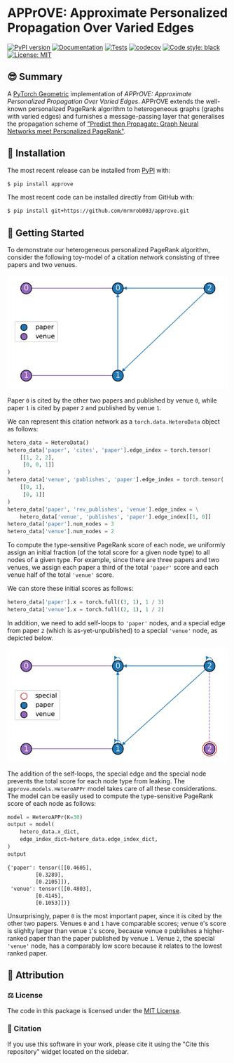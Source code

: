 # APPrOVE: Approximate Personalized Propagation Over Varied Edges

[![PyPI version](https://img.shields.io/pypi/v/approve.svg)](https://pypi.org/project/approve/) 
[![Documentation](https://readthedocs.org/projects/approve/badge/?version=latest)](https://approve.readthedocs.io/en/latest/?badge=latest)
[![Tests](https://github.com/mrmrob003/approve/actions/workflows/tests.yml/badge.svg)](https://github.com/mrmrob003/approve/actions/workflows/test.yml) 
[![codecov](https://codecov.io/gh/mrmrob003/approve/graph/badge.svg?token=79PPMLYSBT)](https://codecov.io/gh/mrmrob003/approve) 
[![Code style: black](https://img.shields.io/badge/code%20style-black-000000.svg)](https://github.com/psf/black) 
[![License: MIT](https://img.shields.io/badge/License-MIT-yellow.svg)](https://opensource.org/licenses/MIT)

## 😎 Summary

A [PyTorch Geometric](https://pytorch-geometric.readthedocs.io/en/latest/index.html) implementation of _APPrOVE: Approximate Personalized Propagation Over Varied Edges_. APPrOVE extends the well-known personalized PageRank algorithm to heterogeneous graphs (graphs with varied edges) and furnishes a message-passing layer that generalises the propagation scheme of ["Predict then Propagate: Graph Neural Networks meet Personalized PageRank"](https://arxiv.org/abs/1810.05997).

## 🚀 Installation

The most recent release can be installed from
[PyPI](https://pypi.org/project/approve/) with:

```bash
$ pip install approve
```

The most recent code can be installed directly from GitHub with:

```bash
$ pip install git+https://github.com/mrmrob003/approve.git
```

## 🏃 Getting Started
To demonstrate our heterogeneous personalized PageRank algorithm, consider the following toy-model of a citation network consisting of three papers and two venues.

<p align="center">
  <img src="https://raw.githubusercontent.com/mrmrob003/approve/main/figures/citation_network.png">
</p>

Paper `0` is cited by the other two papers and published by venue `0`, while paper `1` is cited by paper `2` and published by venue `1`.

We can represent this citation network as a `torch.data.HeteroData` object as follows:

```python
hetero_data = HeteroData()
hetero_data['paper', 'cites', 'paper'].edge_index = torch.tensor(
    [[1, 2, 2],
     [0, 0, 1]]
)
hetero_data['venue', 'publishes', 'paper'].edge_index = torch.tensor(
    [[0, 1],
     [0, 1]]
)
hetero_data['paper', 'rev_publishes', 'venue'].edge_index = \
    hetero_data['venue', 'publishes', 'paper'].edge_index[[1, 0]]
hetero_data['paper'].num_nodes = 3
hetero_data['venue'].num_nodes = 2
```

To compute the type-sensitive PageRank score of each node, we uniformly assign an initial fraction (of the total score for a given node type) to all nodes of a given type. For example, since there are three papers and two venues, we assign each paper a third of the total `'paper'` score and each venue half of the total `'venue'` score. 

We can store these initial scores as follows:

```python
hetero_data['paper'].x = torch.full((3, 1), 1 / 3)
hetero_data['venue'].x = torch.full((2, 1), 1 / 2)
```

In addition, we need to add self-loops to `'paper'` nodes, and a special edge from paper `2` (which is as-yet-unpublished) to a special `'venue'` node, as depicted below.

<p align="center">
  <img src="https://raw.githubusercontent.com/mrmrob003/approve/main/figures/citation_network_updated.png">
</p>

The addition of the self-loops, the special edge and the special node prevents the total score for each node type from leaking. The `approve.models.HeteroAPPr` model takes care of all these considerations. The model can be easily used to compute the type-sensitive PageRank score of each node as follows:

```python
model = HeteroAPPr(K=30)
output = model(
    hetero_data.x_dict, 
    edge_index_dict=hetero_data.edge_index_dict,
)
output
```
```
{'paper': tensor([[0.4605],
         [0.3289],
         [0.2105]]),
 'venue': tensor([[0.4803],
         [0.4145],
         [0.1053]])}
```

Unsurprisingly, paper `0` is the most important paper, since it is cited by the other two papers. Venues `0` and `1` have comparable scores; venue `0`'s score is slighlty larger than venue `1`'s score, because venue `0` publishes a higher-ranked paper than the paper published by venue `1`. Venue `2`, the special `'venue'` node, has a comparably low score because it relates to the lowest ranked paper.

## 👋 Attribution

### ⚖️ License
The code in this package is licensed under the [MIT License](./LICENSE).

### 📖 Citation
If you use this software in your work, please cite it using the "Cite this repository" widget located on the sidebar.
